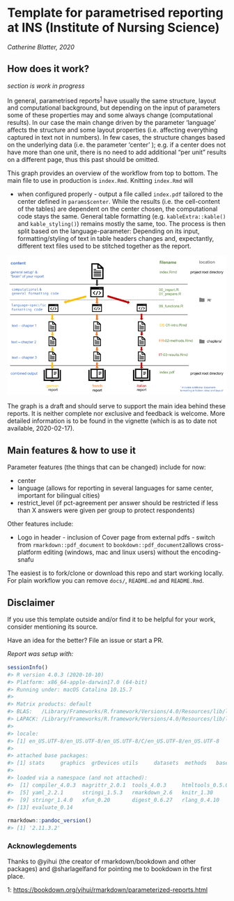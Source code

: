 
<!-- README.md is generated from README.Rmd. Please edit that file -->
<!-- badges: start -->
<!-- badges: end -->

# Template for parametrised reporting at INS (Institute of Nursing Science)

*Catherine Blatter, 2020*

## How does it work?

*section is work in progress*

In general, parametrised reports<sup>[1](#myfootnote1)</sup> have
usually the same structure, layout and computational background, but
depending on the input of parameters some of these properties may and
some always change (computational results). In our case the main change
driven by the parameter ‘language’ affects the structure and some layout
properties (i.e. affecting everything captured in text not in numbers).
In few cases, the structure changes based on the underlying data
(i.e. the parameter ‘center’ ); e.g. if a center does not have more than
one unit, there is no need to add additional “per unit” results on a
different page, thus this past should be omitted.

This graph provides an overview of the workflow from top to bottom. The
main file to use in production is `index.Rmd`. Knitting `index.Rmd` will
- when configured properly - output a file called `index.pdf` tailored
to the center defined in `params$center`. While the results (i.e. the
cell-content of the tables) are dependent on the center chosen, the
computational code stays the same. General table formatting
(e.g. `kableExtra::kable()` and `kable_styling()`) remains mostly the
same, too. The process is then split based on the language-parameter:
Depending on its input, formatting/styling of text in table headers
changes and, expectantly, different text files used to be stitched
together as the report.

<div align="center">

![Logic workflow](docs/img/graph_tmpls-report.png)

</div>

The graph is a draft and should serve to support the main idea behind
these reports. It is neither complete nor exclusive and feedback is
welcome. More detailed information is to be found in the vignette (which
is as to date not available, 2020-02-17).

## Main features & how to use it

Parameter features (the things that can be changed) include for now:

-   center
-   language (allows for reporting in several languages for same center,
    important for bilingual cities)
-   restrict\_level (if pct-agreement per answer should be restricted if
    less than X answers were given per group to protect respondents)

Other features include:  
- Logo in header - inclusion of Cover page from external pdfs - switch
from `rmarkdown::pdf_document` to `bookdown::pdf_document2`allows
cross-platform editing (windows, mac and linux users) without the
encoding-snafu

The easiest is to fork/clone or download this repo and start working
locally.  
For plain workflow you can remove `docs/`, `README.md` and `README.Rmd`.

## Disclaimer

If you use this template outside and/or find it to be helpful for your
work, consider mentioning its source.

Have an idea for the better? File an issue or start a PR.

*Report was setup with:*

``` r
sessionInfo()
#> R version 4.0.3 (2020-10-10)
#> Platform: x86_64-apple-darwin17.0 (64-bit)
#> Running under: macOS Catalina 10.15.7
#> 
#> Matrix products: default
#> BLAS:   /Library/Frameworks/R.framework/Versions/4.0/Resources/lib/libRblas.dylib
#> LAPACK: /Library/Frameworks/R.framework/Versions/4.0/Resources/lib/libRlapack.dylib
#> 
#> locale:
#> [1] en_US.UTF-8/en_US.UTF-8/en_US.UTF-8/C/en_US.UTF-8/en_US.UTF-8
#> 
#> attached base packages:
#> [1] stats     graphics  grDevices utils     datasets  methods   base     
#> 
#> loaded via a namespace (and not attached):
#>  [1] compiler_4.0.3  magrittr_2.0.1  tools_4.0.3     htmltools_0.5.0
#>  [5] yaml_2.2.1      stringi_1.5.3   rmarkdown_2.6   knitr_1.30     
#>  [9] stringr_1.4.0   xfun_0.20       digest_0.6.27   rlang_0.4.10   
#> [13] evaluate_0.14
```

``` r
rmarkdown::pandoc_version()
#> [1] '2.11.3.2'
```

### Acknowlegdements

Thanks to @yihui (the creator of rmarkdown/bookdown and other packages)
and @sharlagelfand for pointing me to bookdown in the first place.

<a name="myfootnote1">1</a>:
<https://bookdown.org/yihui/rmarkdown/parameterized-reports.html>
